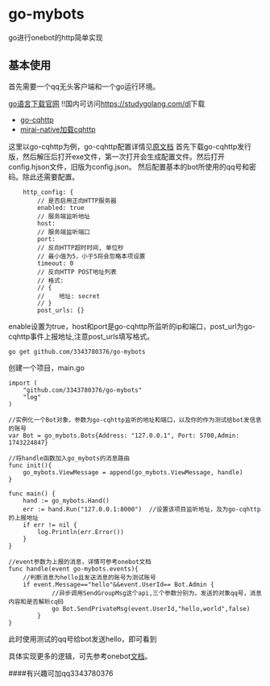 # go-mybots

go进行onebot的http简单实现

## 基本使用
首先需要一个qq无头客户端和一个go运行环境。

[go语言下载官网](https://golang.org/)  !!国内可访问<https://studygolang.com/dl>下载

+ [go-cqhttp](https://github.com/Mrs4s/go-cqhttp)
+ [mirai-native加载cqhttp](https://github.com/iTXTech/mirai-native)

这里以go-cqhttp为例，go-cqhttp配置详情见[原文档](https://github.com/Mrs4s/go-cqhttp/blob/master/docs/config.md)
首先下载go-cqhttp发行版，然后解压后打开exe文件，第一次打开会生成配置文件。然后打开config.hjson文件，旧版为config.json。
然后配置基本的bot所使用的qq号和密码。除此还需要配置。
```
    http_config: {
        // 是否启用正向HTTP服务器
        enabled: true
        // 服务端监听地址
        host: 
        // 服务端监听端口
        port: 
        // 反向HTTP超时时间, 单位秒
        // 最小值为5，小于5将会忽略本项设置
        timeout: 0
        // 反向HTTP POST地址列表
        // 格式: 
        // {
        //    地址: secret
        // }
        post_urls: {}
```

enable设置为true，host和port是go-cqhttp所监听的ip和端口，post_url为go-cqhttp事件上报地址,注意post_urls填写格式。

`go get github.com/3343780376/go-mybots`

创建一个项目，main.go

```
import (
	"github.com/3343780376/go-mybots"
	"log"
)

//实例化一个Bot对象，参数为go-cqhttp监听的地址和端口，以及你的作为测试给bot发信息的账号
var Bot = go_mybots.Bots{Address: "127.0.0.1", Port: 5700,Admin: 1743224847}

//将handle函数加入go_mybots的消息路由
func init(){
    go_mybots.ViewMessage = append(go_mybots.ViewMessage, handle)
}

func main() {
	hand := go_mybots.Hand()
	err := hand.Run("127.0.0.1:8000")  //设置该项目监听地址，及为go-cqhttp的上报地址
	if err != nil {
		log.Println(err.Error())
	}
}

//event参数为上报的消息，详情可参考onebot文档
func handle(event go-mybots.events){
    //判断消息为hello且发送消息的账号为测试账号
    if event.Message=="hello"&&event.UserId== Bot.Admin {
            //异步调用SendGroupMsg这个api,三个参数分别为，发送的对象qq号，消息内容和是否解析cq码
    		go Bot.SendPrivateMsg(event.UserId,"hello,world",false)
    	}
}
```

此时使用测试的qq号给bot发送hello，即可看到<img src="" />

具体实现更多的逻辑，可先参考onebot[文档](https://github.com/howmanybots/onebot)。

####有兴趣可加qq3343780376